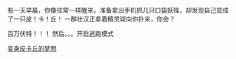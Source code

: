有一天早晨，你像往常一样醒来，准备拿出手机抓几只口袋妖怪，却发现自己变成了一只皮！卡！丘！
一群壮汉正拿着精灵球向你扑来，你会？

百万伏特！！！
然后。。。开启逃跑模式

[变身皮卡丘的梦想](Chinese/pokemon-go/stuff/dream.md)
